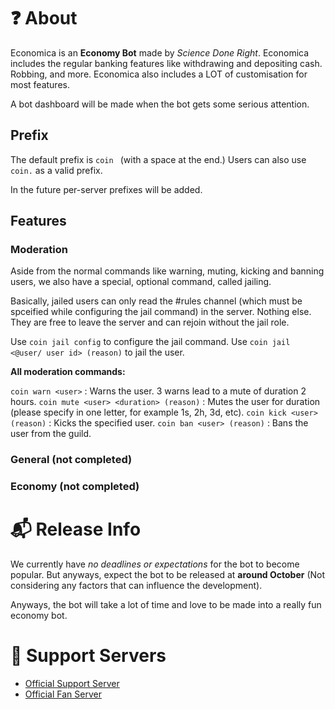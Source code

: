 # ❓ About

Economica is an **Economy Bot** made by *Science Done Right*. Economica includes the regular banking features like withdrawing and depositing cash. Robbing, and more.
Economica also includes a LOT of customisation for most features.

A bot dashboard will be made when the bot gets some serious attention.

## Prefix

The default prefix is `coin `  (with a space at the end.) Users can also use `coin.` as a valid prefix.

In the future per-server prefixes will be added.

## Features

### Moderation

Aside from the normal commands like warning, muting, kicking and banning users, we also have a special, optional command, called jailing.

Basically, jailed users can only read the #rules channel (which must be spceified while configuring the jail command) in the server. Nothing else. They are free to leave the server and can rejoin without the jail role.

Use `coin jail config` to configure the jail command.
Use `coin jail <@user/ user id> (reason)` to jail the user.

**All moderation commands:**

`coin warn <user>` : Warns the user. 3 warns lead to a mute of duration 2 hours.
`coin mute <user> <duration> (reason)` : Mutes the user for duration (please specify in one letter, for example 1s, 2h, 3d, etc).
`coin kick <user> (reason)` : Kicks the specified user.
`coin ban <user> (reason)` : Bans the user from the guild.

### General (not completed)
### Economy (not completed)

# 📬 Release Info

We currently have *no deadlines or expectations* for the bot to become popular. But anyways, expect the bot to be released at **around October** (Not considering any factors that can influence the development).

Anyways, the bot will take a lot of time and love to be made into a really fun economy bot.

# 💬 Support Servers

- [Official Support Server](https://discord.gg/pbRcTvvCed)
- [Official Fan Server](https://discord.gg/cBRpmW2Csh)